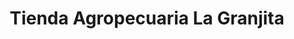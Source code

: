 ---
title: "Tienda Agropecuaria La Granjita"
url: /soata/tienda-agropecuaria-la-granjita/
shop: general
---